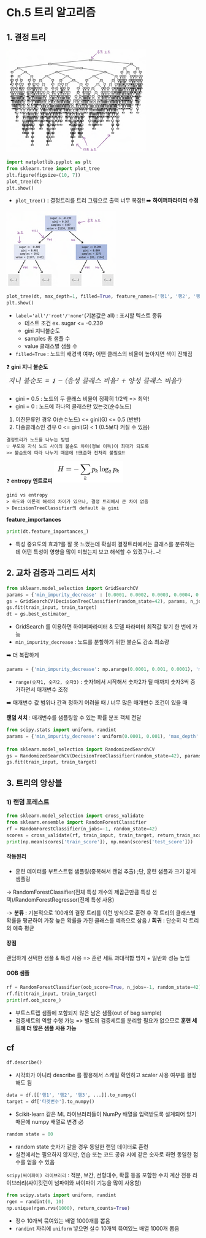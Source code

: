 # Ch.5 트리 알고리즘
## 1. 결정 트리
![plot_tree](image-4.png)
```python
import matplotlib.pyplot as plt
from sklearn.tree import plot_tree
plt.figure(figsize=(10, 7))
plot_tree(dt)
plt.show()
```
- `plot_tree()` : 결정트리를 트리 그림으로 출력
너무 복잡!! ➡️ **하이퍼파라미터 수정**

![max_depth](image-5.png)
```python
plot_tree(dt, max_depth=1, filled=True, feature_names=['행1', '행2', '행3'])
plt.show()
```
- `label='all'/'root'/'none'`(기본값은 all) : 표시할 텍스트 종류
  - 테스트 조건 ex. sugar <= -0.239
  - gini 지니불순도 
  - samples 총 샘플 수
  - value 클래스별 샘플 수 
- `filled=True` : 노드의 배경색 여부; 어떤 클래스의 비율이 높아지면 색이 진해짐

❓ **gini 지니 불순도**
![gini](image-6.png)
- gini = 0.5 : 노드의 두 클래스 비율이 정확히 1/2씩 => 최악!
- gini = 0 : 노드에 하나의 클래스만 있는것(순수노드)
1. 이진분류인 경우
0(순수노드) <= gini(G) <= 0.5 (반반)
2. 다중클래스인 경우
0 <= gini(G) < 1 (0.5보다 커질 수 있음)

```text
결정트리가 노드를 나누는 방법
💡 부모와 자식 노드 사이의 불순도 차이(정보 이득)이 최대가 되도록
>> 불순도에 따라 나누기 때문에 ‼️표준화 전처리 불필요‼️
```

❓ **entropy 엔트로피**
![entropy](image-7.png)
```
gini vs entropy
> 속도와 이론적 해석의 차이가 있으나, 결정 트리에서 큰 차이 없음
> DecisionTreeClassifier의 default 는 gini
```

**feature_importances**
```python
print(dt.feature_importances_)
```
- 특성 중요도의 효과?를 잘 못 느꼈는데 확실히 결정트리에서는 클래스를 분류하는데 어떤 특성이 영향을 많이 미쳤는지 보고 해석할 수 있겠구나..~!

## 2. 교차 검증과 그리드 서치
```python
from sklearn.model_selection import GridSearchCV
params = {'min_impurity_decrease' : [0.0001, 0.0002, 0.0003, 0.0004, 0.0005]}
gs = GridSearchCV(DecisionTreeClassifier(random_state=42), params, n_jobs=-1)
gs.fit(train_input, train_target)
dt = gs.best_estimator_
```
- GridSearch 를 이용하면 하이퍼파라미터 & 모델 파라미터 최적값 찾기 한 번에 가능
- `min_impurity_decrease` : 노드를 분할하기 위한 불순도 감소 최소량 

➡️ 더 복잡하게 
```python
params = {'min_impurity_decrease': np.arange(0.0001, 0.001, 0.0001), 'max_depth': range(5, 20, 1), 'min_samples_split': range(2, 100, 10)}
```
- `range(숫자1, 숫자2, 숫자3)` : 숫자1에서 시작해서 숫자2가 될 때까지 숫자3씩 증가하면서 매개변수 조정 

➡️ 매개변수 값 범위나 간격 정하기 어려울 때 / 너무 많은 매개변수 조건이 있을 때

**랜덤 서치** : 매개변수를 샘플링할 수 있는 확률 분포 객체 전달
```python
from scipy.stats import uniform, randint 
params = {'min_impurity_decrease': uniform(0.0001, 0.001), 'max_depth': randint(20, 50), 'min_samples_split': randint(2, 25), 'min_samples_leaf': randint(1, 25),}

from sklearn.model_selection import RandomizedSearchCV
gs = RandomizedSearchCV(DecisionTreeClassifier(random_state=42), params, n_iter=100, n_jobs=-1, random_state=42)
gs.fit(train_input, train_target)
```

## 3. 트리의 앙상블
### 1) 랜덤 포레스트
```python
from sklearn.model_selection import cross_validate
from sklearn.ensemble import RandomForestClassifier
rf = RandomForestClassifier(n_jobs=-1, random_state=42)
scores = cross_validate(rf, train_input, train_target, return_train_score=True, n_jobs=-1)
print(np.mean(scores['train_score']), np.mean(scores['test_score']))
```
#### 작동원리 
- 훈련 데이터를 부트스트랩 샘플링(중복해서 랜덤 추출) ;단, 훈련 샘플과 크기 같게 샘플링

-> RandomForestClassifier(전체 특성 개수의 제곱근만큼 특성 선택)/RandomForestRegressor(전체 특성 사용)

-> **분류** : 기본적으로 100개의 결정 트리를 이런 방식으로 훈련 후 각 트리의 클래스별 확률을 평균하여 가장 높은 확률을 가진 클래스를 예측으로 삼음 / **회귀** : 단순히 각 트리의 예측 평균

#### 장점
랜덤하게 선택한 샘플 & 특성 사용 => 훈련 세트 과대적합 방지 + 일반화 성능 높임 

#### OOB 샘플
```python
rf = RandomForestClassifier(oob_score=True, n_jobs=-1, random_state=42)
rf.fit(train_input, train_target)
print(rf.oob_score_)
```
- 부트스트랩 샘플에 포함되지 않은 남은 샘플(out of bag sample)
- 검증세트의 역할 수행 가능 => 별도의 검증세트를 분리할 필요가 없으므로 **훈련 세트에 더 많은 샘플 사용 가능**

## cf
```python
df.describe()
```
- 시각화가 아니라 describe 를 활용해서 스케일 확인하고 scaler 사용 여부를 결정해도 됨

```python
data = df.[['행1', '행2', '행3', ...]].to_numpy()
target = df['타겟변수'].to_numpy()
```
- Scikit-learn 같은 ML 라이브러리들이 NumPy 배열을 입력받도록 설계되어 있기 때문에 numpy 배열로 변경 必
```python
random state = 00
```
- random state 숫자가 같을 경우 동일한 랜덤 데이터로 훈련
- 실전에서는 필요하지 않지만, 연습 또는 코드 공유 시에 같은 숫자로 하면 동일한 점수를 얻을 수 있음

`scipy(싸이파이) 라이브러리` : 적분, 보간, 선형대수, 확률 등을 포함한 수치 계산 전용 라이브러리(싸이킷런이 넘파이와 싸이파이 기능을 많이 사용함)

```python
from scipy.stats import uniform, randint
rgen = randint(0, 10)
np.unique(rgen.rvs(1000), return_counts=True)
```
- 정수 10개씩 묶여있는 배열 1000개를 뽑음
- `randint` 자리에 `uniform` 넣으면 실수 10개씩 묶여있느 배열 1000개 뽑음